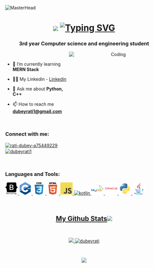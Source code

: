 ![MasterHead](https://user-images.githubusercontent.com/74038190/221352995-5ac18bdf-1a19-4f99-bbb6-77559b220470.gif)
<h1 align="center"> <img src="https://github.com/TheDudeThatCode/TheDudeThatCode/blob/master/Assets/Hi.gif" width="50">
<a href="https://git.io/typing-svg"><img src="https://readme-typing-svg.demolab.com?font=Fira+Code&size=35&pause=1000&center=true&vCenter=true&width=435&lines=Hey++I'm+Rati+Dubey" alt="Typing SVG" /></a>  
</h1>
<h3 align="center">3rd year Computer science and engineering student</h3>
<p align="center">
<img  align="right" height="300" width="300" alt="Coding"src="https://user-images.githubusercontent.com/74038190/219923809-b86dc415-a0c2-4a38-bc88-ad6cf06395a8.gif">
  </p>
<br>


- 🌱 I’m currently learning **MERN Stack**

- 👨‍💻 My Linkedin - [Linkedin](https://www.linkedin.com/in/rati-dubey-a75449229/)

- 💬 Ask me about **Python, C++**

- 📫 How to reach me **dubeyrati1@gmail.com**

<br>
<h3 align="left">Connect with me:</h3>
<p align="left">
<a href="https://linkedin.com/in/rati-dubey-a75449229" target="blank"><img align="center" src="https://raw.githubusercontent.com/rahuldkjain/github-profile-readme-generator/master/src/images/icons/Social/linked-in-alt.svg" alt="rati-dubey-a75449229" height="30" width="40" /></a>
<a href="https://www.leetcode.com/dubeyrati1" target="blank"><img align="center" src="https://raw.githubusercontent.com/rahuldkjain/github-profile-readme-generator/master/src/images/icons/Social/leet-code.svg" alt="dubeyrati1" height="30" width="40" /></a>
</p>
<br>

<h3 align="left">Languages and Tools:</h3>
<p align="left"> <a href="https://getbootstrap.com" target="_blank" rel="noreferrer"> <img src="https://raw.githubusercontent.com/devicons/devicon/master/icons/bootstrap/bootstrap-plain-wordmark.svg" alt="bootstrap" width="40" height="40"/> </a> <a href="https://www.w3schools.com/cpp/" target="_blank" rel="noreferrer"> <img src="https://raw.githubusercontent.com/devicons/devicon/master/icons/cplusplus/cplusplus-original.svg" alt="cplusplus" width="40" height="40"/> </a> <a href="https://www.w3schools.com/css/" target="_blank" rel="noreferrer"> <img src="https://raw.githubusercontent.com/devicons/devicon/master/icons/css3/css3-original-wordmark.svg" alt="css3" width="40" height="40"/> </a> <a href="https://www.w3.org/html/" target="_blank" rel="noreferrer"> <img src="https://raw.githubusercontent.com/devicons/devicon/master/icons/html5/html5-original-wordmark.svg" alt="html5" width="40" height="40"/> </a> <a href="https://developer.mozilla.org/en-US/docs/Web/JavaScript" target="_blank" rel="noreferrer"> <img src="https://raw.githubusercontent.com/devicons/devicon/master/icons/javascript/javascript-original.svg" alt="javascript" width="40" height="40"/> </a> <a href="https://kotlinlang.org" target="_blank" rel="noreferrer"> <img src="https://www.vectorlogo.zone/logos/kotlinlang/kotlinlang-icon.svg" alt="kotlin" width="40" height="40"/> </a> <a href="https://www.mysql.com/" target="_blank" rel="noreferrer"> <img src="https://raw.githubusercontent.com/devicons/devicon/master/icons/mysql/mysql-original-wordmark.svg" alt="mysql" width="40" height="40"/> </a> <a href="https://www.oracle.com/" target="_blank" rel="noreferrer"> <img src="https://raw.githubusercontent.com/devicons/devicon/master/icons/oracle/oracle-original.svg" alt="oracle" width="40" height="40"/> </a> <a href="https://www.python.org" target="_blank" rel="noreferrer"> <img src="https://raw.githubusercontent.com/devicons/devicon/master/icons/python/python-original.svg" alt="python" width="40" height="40"/> </a> <a href="https://www.java.com" target="_blank" rel="noreferrer"> <img src="https://raw.githubusercontent.com/devicons/devicon/master/icons/java/java-original.svg" alt="java" width="40" height="40"/></p>

<br>
<h2 align="center">
  My Github Stats<img src="https://media.giphy.com/media/VgCDAzcKvsR6OM0uWg/giphy.gif" width="50">
</h2>
 
<br>

<p align = "center">
<img  src="https://github-readme-streak-stats.herokuapp.com/?user=dubeyrati&show_icons=true&locale=en&layout=compact&theme=radical&line_height=0" />
 <img  src="https://github-readme-stats.vercel.app/api/top-langs?username=dubeyrati&theme=radical&line_height=0" alt="dubeyrati" />
</p>
<br>
<p align = "center">
 <img  src="https://github-profile-summary-cards.vercel.app/api/cards/profile-details?username=dubeyrati&theme=radical&line_height=0"/></p>
</p> 
  

